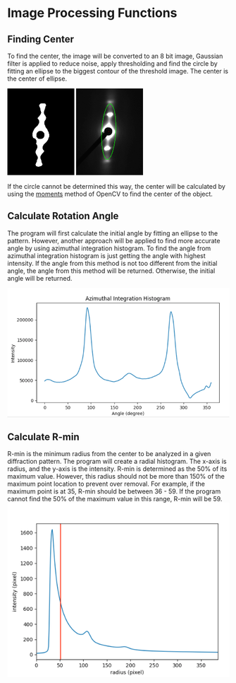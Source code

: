 # Image Processing Functions

## Finding Center
To find the center, the image will be converted to an 8 bit image, Gaussian filter is applied to reduce noise, apply thresholding and find the circle by fitting an ellipse to the biggest contour of the threshold image. The center is the center of ellipse. 

![-](../images/img_proc/thresh.png)  ![-](../images/img_proc/center2.png)

If the circle cannot be determined this way, the center will be calculated by using the [moments](http://docs.opencv.org/2.4/modules/imgproc/doc/structural_analysis_and_shape_descriptors.html?highlight=moments#moments) method of OpenCV to find the center of the object.

## Calculate Rotation Angle
The program will first calculate the initial angle by fitting an ellipse to the pattern. However, another approach will be applied to find more accurate angle by using azimuthal integration histogram. To find the angle from azimuthal integration histogram is just getting the angle with highest intensity. If the angle from this method is not too different from the initial angle, the angle from this method will be returned. Otherwise, the initial angle will be returned.

![-](../images/img_proc/azimuthal.png)

## Calculate R-min
R-min is the minimum radius from the center to be analyzed in a given diffraction pattern. The program will create a radial histogram. The x-axis is radius, and the y-axis is the intensity. R-min is determined as the 50% of its maximum value. However, this radius should not be more than 150% of the maximum point location to prevent over removal. For example, if the maximum point is at 35, R-min should be between 36 - 59. If the program cannot find the 50% of the maximum value in this range, R-min will be 59.
![-](../images/img_proc/rmin.png)